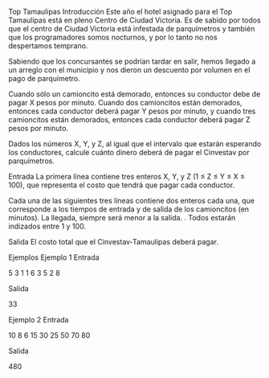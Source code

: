 Top Tamaulipas
Introducción
Este año el hotel asignado para el Top Tamaulipas está en pleno Centro de Ciudad Victoria. Es de sabido por todos que el centro de Ciudad Victoria está infestada de parquímetros y también que los programadores somos nocturnos, y por lo tanto no nos despertamos temprano.

Sabiendo que los concursantes se podrían tardar en salir, hemos llegado a un arreglo con el municipio y nos dieron un descuento por volumen en el pago de parquímetro.

Cuando sólo un camioncito está demorado, entonces su conductor debe de pagar X pesos por minuto. Cuando dos camioncitos están demorados, entonces cada conductor deberá pagar Y pesos por minuto, y cuando tres camioncitos están demorados, entonces cada conductor deberá pagar Z pesos por minuto.

Dados los números X, Y, y Z, al igual que el intervalo que estarán esperando los conductores, calcule cuánto dinero deberá de pagar el Cinvestav por parquímetros.

Entrada
La primera línea contiene tres enteros X, Y, y Z (1 ≤ Z ≤ Y ≤ X ≤ 100), que representa el costo que tendrá que pagar cada conductor.

Cada una de las siguientes tres líneas contiene dos enteros cada una, que corresponde a los tiempos de entrada y de salida de los camioncitos (en minutos). La llegada, siempre será menor a la salida. . Todos estarán indizados entre 1 y 100.

Salida
El costo total que el Cinvestav-Tamaulipas deberá pagar.

Ejemplos
Ejemplo 1
Entrada

5 3 1
1 6
3 5
2 8

Salida

33

Ejemplo 2
Entrada

10 8 6
15 30
25 50
70 80

Salida

480


